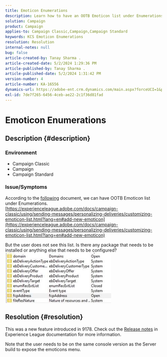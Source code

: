 ```yaml
---
title: Emoticon Enumerations
description: Learn how to have an OOTB Emoticon list under Enumerations.
solution: Campaign
product: Campaign
applies-to: Campaign Classic,Campaign,Campaign Standard
keywords: KCS Emoticon Enumerations
resolution: Resolution
internal-notes: null
bug: false
article-created-by: Tanay Sharma .
article-created-date: 5/2/2024 1:29:36 PM
article-published-by: Tanay Sharma .
article-published-date: 5/2/2024 1:31:42 PM
version-number: 4
article-number: KA-16556
dynamics-url: https://adobe-ent.crm.dynamics.com/main.aspx?forceUCI=1&pagetype=entityrecord&etn=knowledgearticle&id=c8943000-8808-ef11-9f8a-6045bd026dc7
exl-id: 7de7f265-6456-4ceb-ae22-2c1f36d81fad
---
```

# Emoticon Enumerations

## Description {#description}


### <b>Environment</b>

- Campaign Classic
- Campaign
- Campaign Standard




### <b>Issue/Symptoms</b>

According to the [following](https://experienceleague.adobe.com/docs/campaign-classic/using/sending-messages/personalizing-deliveries/customizing-emoticon-list.html?lang=en#add-new-emoticon) document, we can have OOTB Emoticon list under Enumerations.
[https://experienceleague.adobe.com/docs/campaign-classic/using/sending-messages/personalizing-deliveries/customizing-emoticon-list.html?lang=en#add-new-emoticon](https://experienceleague.adobe.com/docs/campaign-classic/using/sending-messages/personalizing-deliveries/customizing-emoticon-list.html?lang=en#add-new-emoticon)

 But the user does not see this list. Is there any package that needs to be installed or anything else that needs to be configured?
 ![](assets/___c9943000-8808-ef11-9f8a-6045bd026dc7___.jpeg)


## Resolution {#resolution}


This was a new feature introduced in 9178. Check out the [Release notes](https://experienceleague.adobe.com/docs/campaign-classic/using/release-notes/previous-releases/release--20-2.html?lang=en#release-20-2-1-build-9178) in Experience League documentation for more information.

Note that the user needs to be on the same console version as the Server build to expose the emoticons menu.
